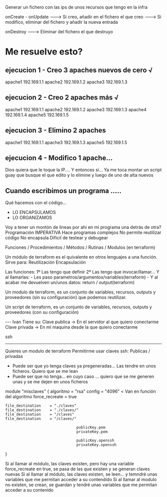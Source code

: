 Generar un fichero con las ips de unos recursos que tengo en la infra

onCreate - onUpdate
---> Si creo, añadir en el fichero el que creo
---> Si modifico, eliminar del fichero y añadir la nueva entrada

onDestroy
---> Eliminar del fichero el que destruyo

# Me resuelve esto? 


## ejecucion 1 - Creo 3 apaches nuevos de cero  √
apache1 192.169.1.1
apache2 192.169.1.2
apache3 192.169.1.3

## ejecucion 2 - Creo 2 apaches más √
apache1 192.169.1.1
apache2 192.169.1.2
apache3 192.169.1.3
apache4 192.169.1.4
apache5 192.169.1.5

## ejecucion 3 - Elimino 2 apaches
apache1 192.169.1.1
apache3 192.169.1.3
apache5 192.169.1.5

## ejecucion 4 - Modifico 1 apache...
Dios quiera que le toque la IP.... Y entonces si...
Ya me toca montar un script guay que busque el que edito y 
    lo elimine y luego de uno de alta nuevos

## Cuando escribimos un programa .....

Qué hacemos con el código... 
- LO ENCAPSULAMOS
- LO ORGANIZAMOS

Voy a tener un montón de lineas por ahi en mi programa una detrás de otra?     Programación IMPERATIVA
    Hace programas complejos
    No permite reutilizar código
    No encapsula
    Dificil de testear y debugear

Funciones / Procedimientos / Métodos / Rutinas / Modulos (en terraform)

Un módulo de terraform es el quivalente en otros lenguajes a una función.
Sirve para: 
    Reutilización
    Encapsulación

Las funciones:
1º Las tengo que definir
2º Las tengo que invocar/llamar... Y al llamarlas:
    - Les paso parametros/argumentos/variables(terraform)
    - Y al acabar me devuelven un/unos datos: return / output(terraform)
    
Un modulo de terraform, es un conjunto de variables, recursos, outputs y proveedores (sin su configuración)
que podemos reutilizar.

Un script de terraform, es un conjunto de variables, recursos, outputs y proveedores (con su configuración)


--- Ivan
Tiene su:
Clave publica   -> En el servidor al que quiero conectarme
Clave privada   -> En mi maquina desde la que quiero conectarme

ssh

----
Quieres un modulo de terraform
Permitirme usar claves ssh: Publicas / privadas

- Puede ser que yo tenga claves ya pregeneradas... Las tendre en unos ficheros. Quiero que se me lean
- Puede ser que no tenga... en cuyo caso ... quiero que se me generen unas y se me dejen en unos ficheros


module "misclaves" {
    algoritmo   = "rsa"
    config  = "4096" < Van en función del algoritmo
    force_recreate  = true 
    
    file_destination    = "./claves"
    file_destination    = "./claves/"
    file_destination    = "/claves"
    file_destination    = "/claves/"
    
                                    publicKey.pem
                                    privateKey.pem

                                    publicKey.openssh
                                    privateKey.openssh

}

Si al llamar al módulo, las claves existen, pero hay una variable force_recreate en true, se pasa de las que existen y se generan claves nuevas
Si al llamar al módulo, las claves existen, se leen... y temndré unas variables que me permitan acceder a su contendido
Si al llamar al modulo no existen, se crean, se guardan y tendré unas variables que me permitan acceder a su contenido

